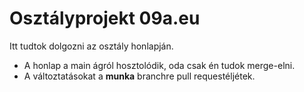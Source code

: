 # Osztályprojekt 09a.eu

Itt tudtok dolgozni az osztály honlapján.

- A honlap a main ágról hosztolódik, oda csak én tudok merge-elni.
- A változtatásokat a **munka** branchre pull requestéljétek.
